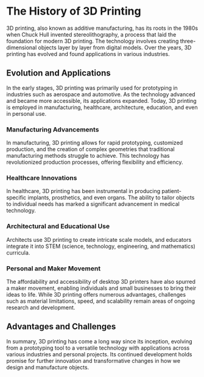 # The History of 3D Printing

3D printing, also known as additive manufacturing, has its roots in the 1980s when Chuck Hull invented stereolithography, a process that laid the foundation for modern 3D printing. The technology involves creating three-dimensional objects layer by layer from digital models. Over the years, 3D printing has evolved and found applications in various industries.

## Evolution and Applications

In the early stages, 3D printing was primarily used for prototyping in industries such as aerospace and automotive. As the technology advanced and became more accessible, its applications expanded. Today, 3D printing is employed in manufacturing, healthcare, architecture, education, and even in personal use.

### Manufacturing Advancements

In manufacturing, 3D printing allows for rapid prototyping, customized production, and the creation of complex geometries that traditional manufacturing methods struggle to achieve. This technology has revolutionized production processes, offering flexibility and efficiency.

### Healthcare Innovations

In healthcare, 3D printing has been instrumental in producing patient-specific implants, prosthetics, and even organs. The ability to tailor objects to individual needs has marked a significant advancement in medical technology.

### Architectural and Educational Use

Architects use 3D printing to create intricate scale models, and educators integrate it into STEM (science, technology, engineering, and mathematics) curricula.

### Personal and Maker Movement

The affordability and accessibility of desktop 3D printers have also spurred a maker movement, enabling individuals and small businesses to bring their ideas to life. While 3D printing offers numerous advantages, challenges such as material limitations, speed, and scalability remain areas of ongoing research and development.

## Advantages and Challenges

In summary, 3D printing has come a long way since its inception, evolving from a prototyping tool to a versatile technology with applications across various industries and personal projects. Its continued development holds promise for further innovation and transformative changes in how we design and manufacture objects.

